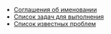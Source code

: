 * [Соглашения об именовании](NAMING_CONVENTIONS.md)
* [Список задач для выполнения](TODOS.md)
* [Список известных проблем](KNOWN_ISSUES.md)
<!--stackedit_data:
eyJoaXN0b3J5IjpbLTExOTU0MDMwNTMsMTAyODE2NjIyN119
-->